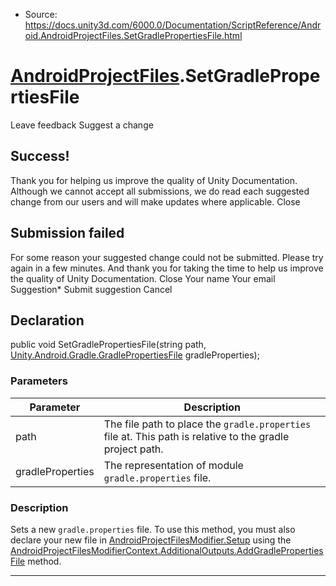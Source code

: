 * Source: https://docs.unity3d.com/6000.0/Documentation/ScriptReference/Android.AndroidProjectFiles.SetGradlePropertiesFile.html

#  [AndroidProjectFiles](https://docs.unity3d.com/6000.0/Documentation/ScriptReference/Android.AndroidProjectFiles.html).SetGradlePropertiesFile
Leave feedback
Suggest a change
## Success!
Thank you for helping us improve the quality of Unity Documentation. Although we cannot accept all submissions, we do read each suggested change from our users and will make updates where applicable.
Close
## Submission failed
For some reason your suggested change could not be submitted. Please <a>try again</a> in a few minutes. And thank you for taking the time to help us improve the quality of Unity Documentation.
Close
Your name Your email Suggestion* Submit suggestion
Cancel
## Declaration
public void SetGradlePropertiesFile(string path, [Unity.Android.Gradle.GradlePropertiesFile](https://docs.unity3d.com/6000.0/Documentation/ScriptReference/Unity.Android.Gradle.GradlePropertiesFile.html) gradleProperties); 
### Parameters
Parameter | Description  
---|---  
path | The file path to place the `gradle.properties` file at. This path is relative to the gradle project path.  
gradleProperties | The representation of module `gradle.properties` file.  
### Description
Sets a new `gradle.properties` file.
To use this method, you must also declare your new file in [AndroidProjectFilesModifier.Setup](https://docs.unity3d.com/6000.0/Documentation/ScriptReference/Android.AndroidProjectFilesModifier.Setup.html) using the [AndroidProjectFilesModifierContext.AdditionalOutputs.AddGradlePropertiesFile](https://docs.unity3d.com/6000.0/Documentation/ScriptReference/Android.AndroidProjectFilesModifierContext.AdditionalOutputs.AddGradlePropertiesFile.html) method.
* * *
